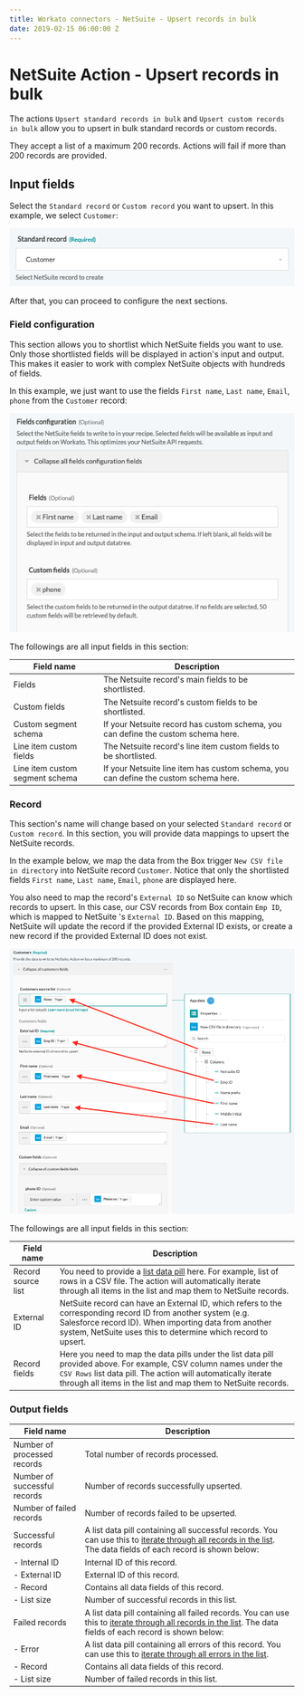 ```yaml
---
title: Workato connectors - NetSuite - Upsert records in bulk
date: 2019-02-15 06:00:00 Z
---
```


# NetSuite Action - Upsert records in bulk

The actions `Upsert standard records in bulk` and `Upsert custom records in bulk` allow you to upsert in bulk standard records or custom records.

They accept a list of a maximum 200 records. Actions will fail if more than 200 records are provided.

## Input fields

Select the `Standard record` or `Custom record` you want to upsert. In this example, we select `Customer`:

![Select Netsuite record](/assets/images/connectors/netsuite/standard-record.png)

After that, you can proceed to configure the next sections.

### Field configuration
This section allows you to shortlist which NetSuite fields you want to use. Only those shortlisted fields will be displayed in action's input and output. This makes it easier to work with complex NetSuite objects with hundreds of fields.

In this example, we just want to use the fields `First name`, `Last name`, `Email`, `phone` from the `Customer` record:

![Field configuration](/assets/images/connectors/netsuite/field-config.png)

The followings are all input fields in this section:

| Field name | Description |
|---|---|
| Fields | The Netsuite record's main fields to be shortlisted. |
| Custom fields | The Netsuite record's custom fields to be shortlisted. |
| Custom segment schema | If your Netsuite record has custom schema, you can define the custom schema here. |
| Line item custom fields | The Netsuite record's line item custom fields to be shortlisted. |
| Line item custom segment schema | If your Netsuite line item has custom schema, you can define the custom schema here. |

### Record
This section's name will change based on your selected `Standard record` or `Custom record`. In this section, you will provide data mappings to upsert the NetSuite records.

In the example below, we map the data from the Box trigger `New CSV file in directory` into NetSuite record `Customer`. Notice that only the shortlisted fields `First name`, `Last name`, `Email`, `phone` are displayed here.

You also need to map the record's `External ID` so NetSuite can know which records to upsert. In this case, our CSV records from Box contain `Emp ID`, which is mapped to NetSuite 's `External ID`. Based on this mapping, NetSuite will update the record if the provided External ID exists, or create a new record if the provided External ID does not exist.

![Field mappings](/assets/images/connectors/netsuite/batch-mapping-upsert.png)

The followings are all input fields in this section:

| Field name | Description |
|---|---|
| Record source list | You need to provide a [list data pill](/features/list-management.md) here. For example, list of rows in a CSV file. The action will automatically iterate through all items in the list and map them to NetSuite records. |
| External ID | NetSuite record can have an External ID, which refers to the corresponding record ID from another system (e.g. Salesforce record ID). When importing data from another system, NetSuite uses this to determine which record to upsert. |
| Record fields | Here you need to map the data pills under the list data pill provided above. For example, CSV column names under the `CSV Rows` list data pill. The action will automatically iterate through all items in the list and map them to NetSuite records. |

### Output fields

| Field name | Description |
|---|---|
| Number of processed records | Total number of records processed. |
| Number of successful records | Number of records successfully upserted. |
| Number of failed records | Number of records failed to be upserted. |
| Successful records | A list data pill containing all successful records. You can use this to [iterate through all records in the list](/features/list-management.md). The data fields of each record is shown below: |
| - Internal ID | Internal ID of this record. |
| - External ID | External ID of this record. |
| - Record | Contains all data fields of this record. |
| - List size | Number of successful records in this list. |
| Failed records | A list data pill containing all failed records. You can use this to [iterate through all records in the list](/features/list-management.md). The data fields of each record is shown below: |
| - Error | A list data pill containing all errors of this record. You can use this to [iterate through all errors in the list](/features/list-management.md). |
| - Record | Contains all data fields of this record.  |
| - List size | Number of failed records in this list. |
